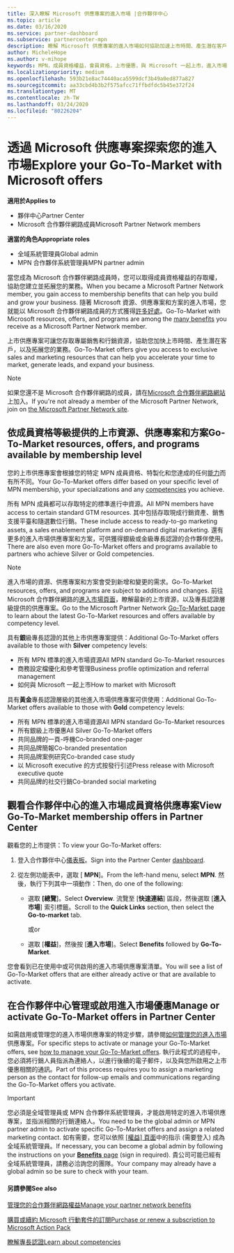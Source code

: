 ```yaml
---
title: 深入瞭解 Microsoft 供應專案的進入市場 |合作夥伴中心
ms.topic: article
ms.date: 03/16/2020
ms.service: partner-dashboard
ms.subservice: partnercenter-mpn
description: 瞭解 Microsoft 供應專案的進入市場如何協助加速上市時間、產生潛在客戶，以及拓展您的業務。
author: MicheleHope
ms.author: v-mihope
keywords: MPN，成員資格權益，會員資格，上市優惠，與 Microsoft 一起上市，進入市場，金級成員資格，銀級成員資格
ms.localizationpriority: medium
ms.openlocfilehash: 593b21e8ac74440aca5599dcf3b49a0ed877a827
ms.sourcegitcommit: aa33cbd4b3b2f575afcc71ffbdfdc5b45e372f24
ms.translationtype: MT
ms.contentlocale: zh-TW
ms.lasthandoff: 03/24/2020
ms.locfileid: "80226204"
---
```

# <a name="explore-your-go-to-market-with-microsoft-offers"></a><span data-ttu-id="02aaa-104">透過 Microsoft 供應專案探索您的進入市場</span><span class="sxs-lookup"><span data-stu-id="02aaa-104">Explore your Go-To-Market with Microsoft offers</span></span>

<span data-ttu-id="02aaa-105">**適用於**</span><span class="sxs-lookup"><span data-stu-id="02aaa-105">**Applies to**</span></span>

- <span data-ttu-id="02aaa-106">夥伴中心</span><span class="sxs-lookup"><span data-stu-id="02aaa-106">Partner Center</span></span>
- <span data-ttu-id="02aaa-107">Microsoft 合作夥伴網路成員</span><span class="sxs-lookup"><span data-stu-id="02aaa-107">Microsoft Partner Network members</span></span>

<span data-ttu-id="02aaa-108">**適當的角色**</span><span class="sxs-lookup"><span data-stu-id="02aaa-108">**Appropriate roles**</span></span>

- <span data-ttu-id="02aaa-109">全域系統管理員</span><span class="sxs-lookup"><span data-stu-id="02aaa-109">Global admin</span></span>
- <span data-ttu-id="02aaa-110">MPN 合作夥伴系統管理員</span><span class="sxs-lookup"><span data-stu-id="02aaa-110">MPN partner admin</span></span>

<span data-ttu-id="02aaa-111">當您成為 Microsoft 合作夥伴網路成員時，您可以取得成員資格權益的存取權，協助您建立並拓展您的業務。</span><span class="sxs-lookup"><span data-stu-id="02aaa-111">When you became a Microsoft Partner Network member, you gain access to membership benefits that can help you build and grow your business.</span></span> <span data-ttu-id="02aaa-112">隨著 Microsoft 資源、供應專案和方案的進入市場，您就能以 Microsoft 合作夥伴網路成員的方式獲得[許多好處](https://partner.microsoft.com/manage-your-partner-network-benefits)。</span><span class="sxs-lookup"><span data-stu-id="02aaa-112">Go-To-Market with Microsoft  resources, offers, and programs are among the [many benefits](https://partner.microsoft.com/manage-your-partner-network-benefits) you receive as a Microsoft Partner Network member.</span></span>

<span data-ttu-id="02aaa-113">上市供應專案可讓您存取專屬銷售和行銷資源，協助您加快上市時間、產生潛在客戶，以及拓展您的業務。</span><span class="sxs-lookup"><span data-stu-id="02aaa-113">Go-To-Market offers give you access to exclusive sales and marketing resources that can help you accelerate your time to market, generate leads, and expand your business.</span></span>

>[!NOTE]
><span data-ttu-id="02aaa-114">如果您還不是 Microsoft 合作夥伴網路的成員，請在[Microsoft 合作夥伴網路網站](https://partner.microsoft.com/membership)上加入。</span><span class="sxs-lookup"><span data-stu-id="02aaa-114">If you're not already a member of the Microsoft Partner Network, join on [the Microsoft Partner Network site](https://partner.microsoft.com/membership).</span></span>


## <a name="go-to-market-resources-offers-and-programs-available-by-membership-level"></a><span data-ttu-id="02aaa-115">依成員資格等級提供的上市資源、供應專案和方案</span><span class="sxs-lookup"><span data-stu-id="02aaa-115">Go-To-Market resources, offers, and programs available by membership level</span></span>

<span data-ttu-id="02aaa-116">您的上市供應專案會根據您的特定 MPN 成員資格、特製化和您達成的任何[能力](learn-about-competencies.md)而有所不同。</span><span class="sxs-lookup"><span data-stu-id="02aaa-116">Your Go-To-Market offers differ based on your specific level of MPN membership, your specializations and any [competencies](learn-about-competencies.md) you achieve.</span></span>

<span data-ttu-id="02aaa-117">所有 MPN 成員都可以存取特定的標準進行中資源。</span><span class="sxs-lookup"><span data-stu-id="02aaa-117">All MPN members have access to certain standard GTM resources.</span></span> <span data-ttu-id="02aaa-118">其中包括存取現成行銷資產、銷售支援平臺和隨選數位行銷。</span><span class="sxs-lookup"><span data-stu-id="02aaa-118">These include access to ready-to-go marketing assets, a sales enablement platform and on-demand digital marketing.</span></span> <span data-ttu-id="02aaa-119">還有更多的進入市場供應專案和方案，可供獲得銀級或金級專長認證的合作夥伴使用。</span><span class="sxs-lookup"><span data-stu-id="02aaa-119">There are also even more Go-To-Market offers and programs available to partners who achieve Silver or Gold competencies.</span></span>

>[!NOTE]
><span data-ttu-id="02aaa-120">進入市場的資源、供應專案和方案會受到新增和變更的需求。</span><span class="sxs-lookup"><span data-stu-id="02aaa-120">Go-To-Market resources, offers, and programs are subject to additions and changes.</span></span> <span data-ttu-id="02aaa-121">前往 Microsoft 合作夥伴網路的[進入市場頁面](https://partner.microsoft.com/membership/go-to-market)，瞭解最新的上市資源，以及專長認證層級提供的供應專案。</span><span class="sxs-lookup"><span data-stu-id="02aaa-121">Go to the Microsoft Partner Network [Go-To-Market page](https://partner.microsoft.com/membership/go-to-market) to learn about the latest Go-To-Market resources and offers available by competency level.</span></span>

<span data-ttu-id="02aaa-122">具有**銀**級專長認證的其他上市供應專案提供：</span><span class="sxs-lookup"><span data-stu-id="02aaa-122">Additional Go-To-Market offers available to those with **Silver** competency levels:</span></span>

- <span data-ttu-id="02aaa-123">所有 MPN 標準的進入市場資源</span><span class="sxs-lookup"><span data-stu-id="02aaa-123">All MPN standard Go-To-Market resources</span></span>
- <span data-ttu-id="02aaa-124">商務設定檔優化和參考管理</span><span class="sxs-lookup"><span data-stu-id="02aaa-124">Business profile optimization and referral management</span></span>
- <span data-ttu-id="02aaa-125">如何與 Microsoft 一起上市</span><span class="sxs-lookup"><span data-stu-id="02aaa-125">How to market with Microsoft</span></span>

<span data-ttu-id="02aaa-126">具有**黃金**專長認證層級的其他進入市場供應專案可供使用：</span><span class="sxs-lookup"><span data-stu-id="02aaa-126">Additional Go-To-Market offers available to those with **Gold** competency levels:</span></span>

- <span data-ttu-id="02aaa-127">所有 MPN 標準的進入市場資源</span><span class="sxs-lookup"><span data-stu-id="02aaa-127">All MPN standard Go-To-Market resources</span></span>
- <span data-ttu-id="02aaa-128">所有銀級上市優惠</span><span class="sxs-lookup"><span data-stu-id="02aaa-128">All Silver Go-To-Market offers</span></span>
- <span data-ttu-id="02aaa-129">共同品牌的一頁-呼機</span><span class="sxs-lookup"><span data-stu-id="02aaa-129">Co-branded one-pager</span></span>
- <span data-ttu-id="02aaa-130">共同品牌簡報</span><span class="sxs-lookup"><span data-stu-id="02aaa-130">Co-branded presentation</span></span>
- <span data-ttu-id="02aaa-131">共同品牌案例研究</span><span class="sxs-lookup"><span data-stu-id="02aaa-131">Co-branded case study</span></span>
- <span data-ttu-id="02aaa-132">以 Microsoft executive 的方式按發行引述</span><span class="sxs-lookup"><span data-stu-id="02aaa-132">Press release with Microsoft executive quote</span></span>
- <span data-ttu-id="02aaa-133">共同品牌的社交行銷</span><span class="sxs-lookup"><span data-stu-id="02aaa-133">Co-branded social marketing</span></span>

## <a name="view-go-to-market-membership-offers-in-partner-center"></a><span data-ttu-id="02aaa-134">觀看合作夥伴中心的進入市場成員資格供應專案</span><span class="sxs-lookup"><span data-stu-id="02aaa-134">View Go-To-Market membership offers in Partner Center</span></span>

<span data-ttu-id="02aaa-135">觀看您的上市提供：</span><span class="sxs-lookup"><span data-stu-id="02aaa-135">To view your Go-To-Market offers:</span></span>

1. <span data-ttu-id="02aaa-136">登入合作夥伴中心[儀表板]( https://docs.microsoft.com/partner-center/)。</span><span class="sxs-lookup"><span data-stu-id="02aaa-136">Sign into the Partner Center [dashboard]( https://docs.microsoft.com/partner-center/).</span></span>

2. <span data-ttu-id="02aaa-137">從左側功能表中，選取 [ **MPN**]。</span><span class="sxs-lookup"><span data-stu-id="02aaa-137">From the left-hand menu, select **MPN**.</span></span> <span data-ttu-id="02aaa-138">然後，執行下列其中一項動作：</span><span class="sxs-lookup"><span data-stu-id="02aaa-138">Then, do one of the following:</span></span>

    - <span data-ttu-id="02aaa-139">選取 **[總覽**]。</span><span class="sxs-lookup"><span data-stu-id="02aaa-139">Select **Overview**.</span></span> <span data-ttu-id="02aaa-140">流覽至 [**快速連結**] 區段，然後選取 [**進入市場**] 索引標籤。</span><span class="sxs-lookup"><span data-stu-id="02aaa-140">Scroll to the **Quick Links** section, then select the **Go-to-market** tab.</span></span>

      <span data-ttu-id="02aaa-141">或</span><span class="sxs-lookup"><span data-stu-id="02aaa-141">or</span></span>

    - <span data-ttu-id="02aaa-142">選取 [**權益**]，然後按 [**進入市場**]。</span><span class="sxs-lookup"><span data-stu-id="02aaa-142">Select **Benefits** followed by **Go-To-Market**.</span></span>

<span data-ttu-id="02aaa-143">您會看到已在使用中或可供啟用的進入市場供應專案清單。</span><span class="sxs-lookup"><span data-stu-id="02aaa-143">You will see a list of Go-To-Market offers that are either already active or that are available to activate.</span></span>

## <a name="manage-or-activate-go-to-market-offers-in-partner-center"></a><span data-ttu-id="02aaa-144">在合作夥伴中心管理或啟用進入市場優惠</span><span class="sxs-lookup"><span data-stu-id="02aaa-144">Manage or activate Go-To-Market offers in Partner Center</span></span>

<span data-ttu-id="02aaa-145">如需啟用或管理您的進入市場供應專案的特定步驟，請參閱[如何管理您的進入市場](manage-your-partner-network-benefits.md#manage-go-to-market-offers)供應專案。</span><span class="sxs-lookup"><span data-stu-id="02aaa-145">For specific steps to activate or manage your Go-To-Market offers, see [how to manage your Go-To-Market offers](manage-your-partner-network-benefits.md#manage-go-to-market-offers).</span></span> <span data-ttu-id="02aaa-146">執行此程式的過程中，您必須將行銷人員指派為連絡人，以進行後續的電子郵件，以及與您所啟用之上市優惠相關的通訊。</span><span class="sxs-lookup"><span data-stu-id="02aaa-146">Part of this process requires you to assign a marketing person as the contact for follow-up emails and communications regarding the Go-To-Market offers you activate.</span></span>

>[!IMPORTANT]
><span data-ttu-id="02aaa-147">您必須是全域管理員或 MPN 合作夥伴系統管理員，才能啟用特定的進入市場供應專案，並指派相關的行銷連絡人。</span><span class="sxs-lookup"><span data-stu-id="02aaa-147">You need to be the global admin or MPN partner admin to activate specific Go-To-Market offers and assign a related marketing contact.</span></span> <span data-ttu-id="02aaa-148">如有需要，您可以依照 [[權益] 頁面](https://partnercenter.microsoft.com/pcv/partnership/benefits)中的指示 (需要登入) 成為全域系統管理員。</span><span class="sxs-lookup"><span data-stu-id="02aaa-148">If necessary, you can become a global admin by following the instructions on your [**Benefits** page](https://partnercenter.microsoft.com/pcv/partnership/benefits) (sign in required).</span></span> <span data-ttu-id="02aaa-149">貴公司可能已經有全域系統管理員，請務必洽詢您的團隊。</span><span class="sxs-lookup"><span data-stu-id="02aaa-149">Your company may already have a global admin so be sure to check with your team.</span></span>

#### <a name="see-also"></a><span data-ttu-id="02aaa-150">另請參閱</span><span class="sxs-lookup"><span data-stu-id="02aaa-150">See also</span></span>

[<span data-ttu-id="02aaa-151">管理您的合作夥伴網路權益</span><span class="sxs-lookup"><span data-stu-id="02aaa-151">Manage your partner network benefits</span></span>](manage-your-partner-network-benefits.md)

[<span data-ttu-id="02aaa-152">購買或續約 Microsoft 行動套件的訂閱</span><span class="sxs-lookup"><span data-stu-id="02aaa-152">Purchase or renew a subscription to Microsoft Action Pack</span></span>](mpn-get-action-pack.md)

[<span data-ttu-id="02aaa-153">瞭解專長認證</span><span class="sxs-lookup"><span data-stu-id="02aaa-153">Learn about competencies</span></span>](learn-about-competencies.md)

